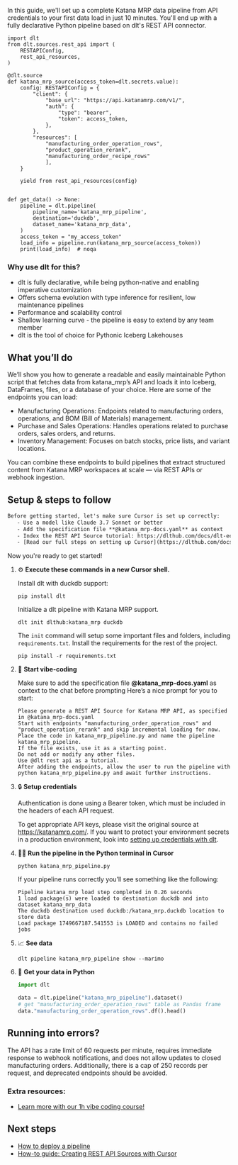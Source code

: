 In this guide, we'll set up a complete Katana MRP data pipeline from API credentials to your first data load in just 10 minutes. You'll end up with a fully declarative Python pipeline based on dlt's REST API connector.

```python-outcome
import dlt
from dlt.sources.rest_api import (
    RESTAPIConfig,
    rest_api_resources,
)

@dlt.source
def katana_mrp_source(access_token=dlt.secrets.value):
    config: RESTAPIConfig = {
        "client": {
            "base_url": "https://api.katanamrp.com/v1/",
            "auth": {
                "type": "bearer",
                "token": access_token,
            },
        },
        "resources": [
            "manufacturing_order_operation_rows",
            "product_operation_rerank",
            "manufacturing_order_recipe_rows"
            ],
    }

    yield from rest_api_resources(config)


def get_data() -> None:
    pipeline = dlt.pipeline(
        pipeline_name='katana_mrp_pipeline',
        destination='duckdb',
        dataset_name='katana_mrp_data', 
    )
    access_token = "my_access_token"
    load_info = pipeline.run(katana_mrp_source(access_token))
    print(load_info)  # noqa
```

### Why use dlt for this?

- dlt is fully declarative, while being python-native and enabling imperative customization
- Offers schema evolution with type inference for resilient, low maintenance pipelines
- Performance and scalability control
- Shallow learning curve - the pipeline is easy to extend by any team member
- dlt is the tool of choice for Pythonic Iceberg Lakehouses

## What you’ll do

We’ll show you how to generate a readable and easily maintainable Python script that fetches data from katana_mrp’s API and loads it into Iceberg, DataFrames, files, or a database of your choice. Here are some of the endpoints you can load:

- Manufacturing Operations: Endpoints related to manufacturing orders, operations, and BOM (Bill of Materials) management.
- Purchase and Sales Operations: Handles operations related to purchase orders, sales orders, and returns.
- Inventory Management: Focuses on batch stocks, price lists, and variant locations.

You can combine these endpoints to build pipelines that extract structured content from Katana MRP workspaces at scale — via REST APIs or webhook ingestion.

## Setup & steps to follow

```default
Before getting started, let's make sure Cursor is set up correctly:
   - Use a model like Claude 3.7 Sonnet or better
   - Add the specification file **@katana_mrp-docs.yaml** as context
   - Index the REST API Source tutorial: https://dlthub.com/docs/dlt-ecosystem/verified-sources/rest_api/ and add it to context as **@dlt rest api**
   - [Read our full steps on setting up Cursor](https://dlthub.com/docs/dlt-ecosystem/llm-tooling/cursor-restapi#23-configuring-cursor-with-documentation)
```

Now you're ready to get started! 

1. ⚙️ **Execute these commands in a new Cursor shell.**
    
    Install dlt with duckdb support:
    ```shell
    pip install dlt
    ```

    Initialize a dlt pipeline with Katana MRP support.
    ```shell
    dlt init dlthub:katana_mrp duckdb
    ```

    The `init` command will setup some important files and folders, including `requirements.txt`. Install the requirements for the rest of the project.
    ```shell
    pip install -r requirements.txt
    ```
    
2. 🤠 **Start vibe-coding**
    
    Make sure to add the specification file **@katana_mrp-docs.yaml** as context to the chat before prompting
    Here’s a nice prompt for you to start: 
    
    ```prompt
    Please generate a REST API Source for Katana MRP API, as specified in @katana_mrp-docs.yaml 
    Start with endpoints "manufacturing_order_operation_rows" and "product_operation_rerank" and skip incremental loading for now. 
    Place the code in katana_mrp_pipeline.py and name the pipeline katana_mrp_pipeline. 
    If the file exists, use it as a starting point. 
    Do not add or modify any other files. 
    Use @dlt rest api as a tutorial. 
    After adding the endpoints, allow the user to run the pipeline with python katana_mrp_pipeline.py and await further instructions.
    ```

    
3. 🔒 **Setup credentials** 
    
    Authentication is done using a Bearer token, which must be included in the headers of each API request.
    
    To get appropriate API keys, please visit the original source at https://katanamrp.com/.
    If you want to protect your environment secrets in a production environment, look into [setting up credentials with dlt](https://dlthub.com/docs/walkthroughs/add_credentials).
    
4. 🏃‍♀️ **Run the pipeline in the Python terminal in Cursor**
    
    ```shell
    python katana_mrp_pipeline.py
    ```
    
    If your pipeline runs correctly you’ll see something like the following:
    
    ```shell
    Pipeline katana_mrp load step completed in 0.26 seconds
    1 load package(s) were loaded to destination duckdb and into dataset katana_mrp_data
    The duckdb destination used duckdb:/katana_mrp.duckdb location to store data
    Load package 1749667187.541553 is LOADED and contains no failed jobs
    ```
    
5. 📈 **See data**
    
    ```shell
    dlt pipeline katana_mrp_pipeline show --marimo
    ```
    
6. 🐍 **Get your data in Python**
    
    ```python
    import dlt

   data = dlt.pipeline("katana_mrp_pipeline").dataset()
   # get "manufacturing_order_operation_rows" table as Pandas frame
   data."manufacturing_order_operation_rows".df().head()
    ```

## Running into errors?

The API has a rate limit of 60 requests per minute, requires immediate response to webhook notifications, and does not allow updates to closed manufacturing orders. Additionally, there is a cap of 250 records per request, and deprecated endpoints should be avoided.

### Extra resources:

- [Learn more with our 1h vibe coding course!](https://www.youtube.com/watch?v=GGid70rnJuM)

## Next steps

- [How to deploy a pipeline](https://dlthub.com/docs/walkthroughs/deploy-a-pipeline)
- [How-to guide: Creating REST API Sources with Cursor](https://dlthub.com/docs/dlt-ecosystem/llm-tooling/cursor-restapi)